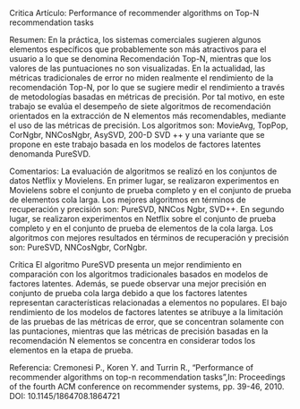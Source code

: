 Critica Artículo: Performance of recommender algorithms on Top-N recommendation tasks

Resumen: En la práctica, los sistemas comerciales sugieren algunos elementos específicos que probablemente
son más atractivos para el usuario a lo que se denomina Recomendación Top-N, mientras que los valores de
las puntuaciones no son visualizadas. En la actualidad, las métricas tradicionales de error no miden realmente
 el rendimiento de la recomendación Top-N, por lo que se sugiere medir el rendimiento a través de metodologías
basadas en métricas de precisión. Por tal motivo, en este trabajo se evalúa el desempeño de siete algoritmos de
recomendación orientados en la extracción de N elementos más recomendables, mediante el uso de las métricas
de precisión. Los algoritmos son: MovieAvg, TopPop, CorNgbr, NNCosNgbr, AsySVD, 200-D SVD ++ y una
variante que se propone en este trabajo basada en los modelos de factores latentes denomanda PureSVD.

Comentarios: La evaluación de algoritmos se realizó en los conjuntos de datos Netflix y Movielens. En primer
lugar, se realizaron experimentos en Movielens sobre el conjunto de prueba completo y en el conjunto de prueba
de elementos cola larga. Los mejores algoritmos en términos de recuperación y precisión son: PureSVD, NNCos
Ngbr, SVD++. En segundo lugar, se realizaron experimentos en Netflix sobre el conjunto de prueba completo
y en el conjunto de prueba de elementos de la cola larga. Los algoritmos con mejores resultados en términos de
recuperación y precisión son: PureSVD, NNCosNgbr, CorNgbr.

Crítica El algoritmo PureSVD presenta un mejor rendimiento en comparación con los algoritmos tradicionales
basados en modelos de factores latentes. Además, se puede observar una mejor precisión en conjunto de prueba
cola larga debido a que los factores latentes representan características relacionadas a elementos no populares.
El bajo rendimiento de los modelos de factores latentes se atribuye a la limitación de las pruebas de las métricas
de error, que se concentran solamente con las puntaciones, mientras que las métricas de precisión basadas en la
recomendación N elementos se concentra en considerar todos los elementos en la etapa de prueba.

Referencia: Cremonesi P., Koren Y. and Turrin R., “Performance of recommender algorithms on top-n
recommendation tasks”,In: Proceedings of the fourth ACM conference on recommender systems, pp. 39-46,
2010. DOI: 10.1145/1864708.1864721
